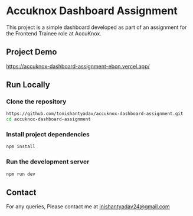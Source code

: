 # Accuknox Dashboard Assignment

This project is a simple dashboard developed as part of an assignment for the Frontend Trainee role at AccuKnox.

## Project Demo
https://accuknox-dashboard-assignment-ebon.vercel.app/ 

## Run Locally

### Clone the repository

```bash
https://github.com/tonishantyadav/accuknox-dashboard-assignment.git
cd accuknox-dashboard-assignment
```

### Install project dependencies

```bash
npm install
```

### Run the development server

```bash
npm run dev
```

## Contact
For any queries, Please contact me at inishantyadav24@gmail.com
